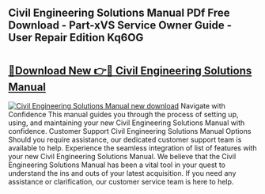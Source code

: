 ## Civil Engineering Solutions Manual PDf Free Download - Part-xVS Service Owner Guide - User Repair Edition Kq6OG

# <h2><a href="http://bc4688.oget.top/?id=Civil+Engineering+Solutions+Manual">🔗Download New 👉🔴 Civil Engineering Solutions Manual</a></h2>

[![Civil Engineering Solutions Manual new download](https://i.imgur.com/5g1atiW.png)](http://bc4688.oget.top/?id=Civil+Engineering+Solutions+Manual)
Navigate with Confidence This manual guides you through the process of setting up, using, and maintaining your new Civil Engineering Solutions Manual with confidence. Customer Support Civil Engineering Solutions Manual Options Should you require assistance, our dedicated customer support team is available to help. Experience the seamless integration of list of features with your new Civil Engineering Solutions Manual. We believe that the Civil Engineering Solutions Manual has been a vital tool in your quest to understand the ins and outs of your latest acquisition. If you need any assistance or clarification, our customer service team is here to help.
